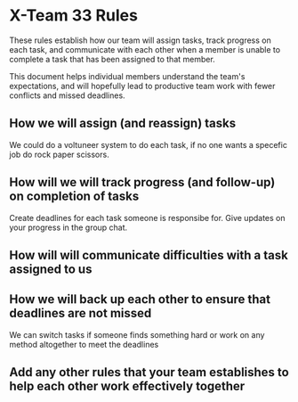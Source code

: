 # X-Team 33 Rules

These rules establish how our team will assign tasks,
track progress on each task, and communicate with each other 
when a member is unable to complete a task that has been assigned to that member.

This document helps individual members understand the team's expectations,
and will hopefully lead to productive team work with fewer conflicts
and missed deadlines.

## How we will assign (and reassign) tasks
We could do a voltuneer system to do each task, if no one wants a specefic job do rock paper scissors.


## How will we will track progress (and follow-up) on completion of tasks
Create deadlines for each task someone is responsibe for. Give updates on your progress in the group chat.


## How will will communicate difficulties with a task assigned to us



## How we will back up each other to ensure that deadlines are not missed
We can switch tasks if someone finds something hard or work on any method altogether to meet the deadlines


## Add any other rules that your team establishes to help each other work effectively together




